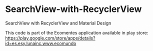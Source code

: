 # SearchView-with-RecyclerView
SearchView with RecyclerView and Material Design

This code is part of the Ecomentes application available in play store: https://play.google.com/store/apps/details?id=es.esy.lunainc.www.ecomundo
